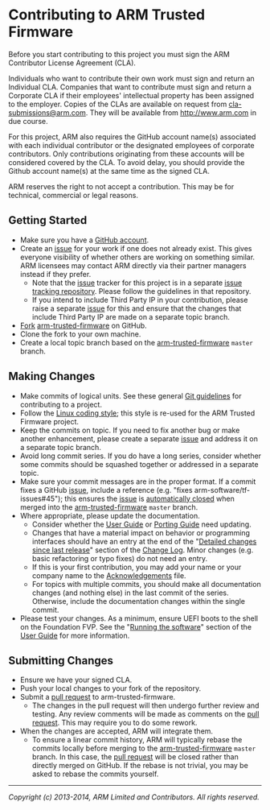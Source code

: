 Contributing to ARM Trusted Firmware
====================================

Before you start contributing to this project you must sign the ARM
Contributor License Agreement (CLA).

Individuals who want to contribute their own work must sign and return an
Individual CLA. Companies that want to contribute must sign and return a
Corporate CLA if their employees' intellectual property has been assigned to
the employer. Copies of the CLAs are available on request from
[cla-submissions@arm.com]. They will be available from http://www.arm.com in
due course.

For this project, ARM also requires the GitHub account name(s) associated with
each individual contributor or the designated employees of corporate
contributors. Only contributions originating from these accounts will be
considered covered by the CLA. To avoid delay, you should provide the Github
account name(s) at the same time as the signed CLA.

ARM reserves the right to not accept a contribution. This may be for technical,
commercial or legal reasons.


Getting Started
---------------

*   Make sure you have a [GitHub account].
*   Create an [issue] for your work if one does not already exist. This gives
    everyone visibility of whether others are working on something similar. ARM
    licensees may contact ARM directly via their partner managers instead if
    they prefer.
    *   Note that the [issue] tracker for this project is in a separate
        [issue tracking repository]. Please follow the guidelines in that
        repository.
    *   If you intend to include Third Party IP in your contribution, please
        raise a separate [issue] for this and ensure that the changes that
        include Third Party IP are made on a separate topic branch.
*   [Fork][] [arm-trusted-firmware][] on GitHub.
*   Clone the fork to your own machine.
*   Create a local topic branch based on the [arm-trusted-firmware][] `master`
    branch.


Making Changes
--------------

*   Make commits of logical units. See these general [Git guidelines] for
    contributing to a project.
*   Follow the [Linux coding style]; this style is re-used for the ARM Trusted
    Firmware project.
*   Keep the commits on topic. If you need to fix another bug or make another
    enhancement, please create a separate [issue] and address it on a separate
    topic branch.
*   Avoid long commit series. If you do have a long series, consider whether
    some commits should be squashed together or addressed in a separate topic.
*   Make sure your commit messages are in the proper format. If a commit fixes
    a GitHub [issue], include a reference (e.g.
    "fixes arm-software/tf-issues#45"); this ensures the [issue] is
    [automatically closed] when merged into the [arm-trusted-firmware] `master`
    branch.
*   Where appropriate, please update the documentation.
    *   Consider whether the [User Guide] or [Porting Guide] need updating.
    *   Changes that have a material impact on behavior or programming
        interfaces should have an entry at the end of the "[Detailed changes
        since last release]" section of the [Change Log]. Minor changes (e.g.
        basic refactoring or typo fixes) do not need an entry.
    *   If this is your first contribution, you may add your name or your
        company name to the [Acknowledgements] file.
    *   For topics with multiple commits, you should make all documentation
        changes (and nothing else) in the last commit of the series. Otherwise,
        include the documentation changes within the single commit.
*   Please test your changes. As a minimum, ensure UEFI boots to the shell on
    the Foundation FVP. See the "[Running the software]" section of the
    [User Guide] for more information.


Submitting Changes
------------------

*   Ensure we have your signed CLA.
*   Push your local changes to your fork of the repository.
*   Submit a [pull request] to arm-trusted-firmware.
    *   The changes in the pull request will then undergo further review and
        testing. Any review comments will be made as comments on the [pull
        request]. This may require you to do some rework.
*   When the changes are accepted, ARM will integrate them.
    *   To ensure a linear commit history, ARM will typically rebase the commits
        locally before merging to the [arm-trusted-firmware] `master` branch. In
        this case, the [pull request] will be closed rather than directly merged
        on GitHub. If the rebase is not trivial, you may be asked to rebase the
        commits yourself.


- - - - - - - - - - - - - - - - - - - - - - - - - -

_Copyright (c) 2013-2014, ARM Limited and Contributors. All rights reserved._


[Change Log]:                           ./docs/change-log.md
[Detailed changes since last release]:  ./docs/change-log.md#detailed-changes-since-last-release
[User Guide]:                           ./docs/user-guide.md
[Running the software]:                 ./docs/user-guide.md#running-the-software
[Porting Guide]:                        ./docs/porting-guide.md
[Acknowledgements]:                     ./acknowledgements.md "Contributor acknowledgements"

[cla-submissions@arm.com]:      mailto:cla-submissions@arm.com
[GitHub account]:               https://github.com/signup/free
[Fork]:                         https://help.github.com/articles/fork-a-repo
[issue tracking repository]:    https://github.com/ARM-software/tf-issues
[issue]:                        https://github.com/ARM-software/tf-issues/issues
[pull request]:                 https://help.github.com/articles/using-pull-requests
[automatically closed]:         https://help.github.com/articles/closing-issues-via-commit-messages
[Git guidelines]:               http://git-scm.com/book/ch5-2.html
[Linux coding style]:           https://www.kernel.org/doc/Documentation/CodingStyle
[arm-trusted-firmware]:         https://github.com/ARM-software/arm-trusted-firmware
